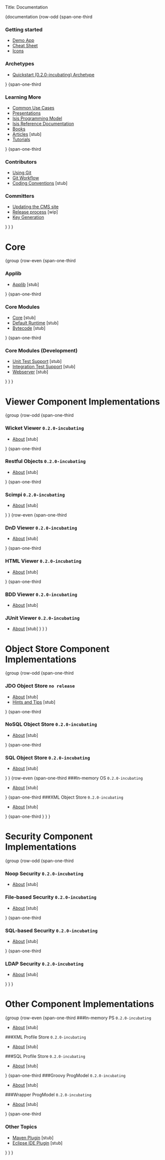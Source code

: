 Title: Documentation

{documentation
{row-odd
{span-one-third
### Getting started

- [Demo App](getting-started/demo-app.html)
- [Cheat Sheet](getting-started/cheat-sheet.html)
- [Icons](getting-started/icons.html)

### Archetypes

- [Quickstart (0.2.0-incubating) Archetype](getting-started/quickstart-archetype.html)
<!--
- [Wicket/Restful/JDO Archetype](getting-started/quickstart-archetype-wicket-restful-jdo.html)
- [Scimpi/NoSQL Archetype](getting-started/quickstart-archetype-scimpi-nosql.html)
- [DnD/XML Archetype](getting-started/quickstart-archetype-dnd-xml.html)
-->

}
{span-one-third
###  Learning More

- [Common Use Cases](learning-more/common-use-cases.html)
- [Presentations](learning-more/presentations.html)
- [Isis Programming Model](learning-more/isis-programming-model.html)
- [Isis Reference Documentation](learning-more/isis-reference-documentation.html)
- [Books](learning-more/books.html)
- [Articles](learning-more/articles.html) [stub]
- [Tutorials](learning-more/tutorials.html)

}
{span-one-third
###  Contributors

- [Using Git](contributors/using-git.html)
- [Git Workflow](contributors/git-workflow.html)
- [Coding Conventions](contributors/coding-conventions.html) [stub]

###  Committers

- [Updating the CMS site](contributors/updating-the-cms-site.html)
- [Release process](contributors/release-process.html) [wip]
- [Key Generation](contributors/key-generation.html)

}
}
}
# Core
{group
{row-even
{span-one-third
###  Applib

- [Applib](core/applib.html) [stub]

}
{span-one-third
### Core Modules

- [Core](core/core.html) [stub]
- [Default Runtime](core/runtime-dflt.html) [stub]
- [Bytecode](core/bytecode.html) [stub]

}
{span-one-third
### Core Modules (Development)

- [Unit Test Support](core/unittestsupport.html) [stub]
- [Integration Test Support](core/integtestsupport.html) [stub]
- [Webserver](core/webserver.html) [stub]

}
}
}
# Viewer Component Implementations
{group
{row-odd
{span-one-third
###  Wicket Viewer `0.2.0-incubating`

- [About](components/viewers/wicket/about.html) [stub]

}
{span-one-third
###  Restful Objects `0.2.0-incubating`

- [About](components/viewers/restfulobjects/about.html) [stub]

}
{span-one-third
###  Scimpi `0.2.0-incubating`

- [About](components/viewers/scimpi/about.html) [stub]

}
}
{row-even
{span-one-third
###  DnD Viewer `0.2.0-incubating`

- [About](components/viewers/dnd/about.html) [stub]

}
{span-one-third
### HTML Viewer `0.2.0-incubating`

- [About](components/viewers/html/about.html) [stub]

}
{span-one-third
### BDD Viewer `0.2.0-incubating`

- [About](components/viewers/bdd/about.html) [stub]

### JUnit Viewer `0.2.0-incubating`

- [About](components/viewers/junit/about.html) [stub]
}
}
}
# Object Store Component Implementations
{group
{row-odd
{span-one-third

###  JDO Object Store `no release`

- [About](components/objectstores/jdo/about.html) [stub]
- [Hints and Tips](components/objectstores/jdo/hints-and-tips.html) [stub]

}
{span-one-third
###  NoSQL Object Store `0.2.0-incubating`

- [About](components/objectstores/nosql/about.html) [stub]

}
{span-one-third
###  SQL Object Store `0.2.0-incubating`

- [About](components/objectstores/sql/about.html) [stub]

}
}
{row-even
{span-one-third
###In-memory OS `0.2.0-incubating`

- [About](components/objectstores/inmemory/about.html) [stub]

}
{span-one-third
###XML Object Store `0.2.0-incubating`

- [About](components/objectstores/xml/about.html) [stub]

}
{span-one-third
}
}
}
# Security Component Implementations
{group
{row-odd
{span-one-third

### Noop Security `0.2.0-incubating`

- [About](components/security/noop/about.html) [stub]

### File-based Security `0.2.0-incubating`

- [About](components/security/file/about.html) [stub]

}
{span-one-third
### SQL-based Security `0.2.0-incubating`

- [About](components/security/sql/about.html) [stub]

}
{span-one-third
### LDAP Security `0.2.0-incubating`

- [About](components/security/ldap/about.html) [stub]

}
}
}
# Other Component Implementations
{group
{row-even
{span-one-third
###In-memory PS `0.2.0-incubating`

- [About](components/profilestores/inmemory/about.html) [stub]

###XML Profile Store `0.2.0-incubating`

- [About](components/profilestores/xml/about.html) [stub]

###SQL Profile Store `0.2.0-incubating`

- [About](components/profilestores/sql/about.html) [stub]

}
{span-one-third
###Groovy ProgModel `0.2.0-incubating`

- [About](components/progmodels/groovy/about.html) [stub]

###Wrapper ProgModel `0.2.0-incubating`

- [About](components/progmodels/wrapper/about.html) [stub]

}
{span-one-third
###  Other Topics

- [Maven Plugin](other/maven.html) [stub]
- [Eclipse IDE Plugin](other/eclipse-plugin.html) [stub]

<!--
- [DSL](other/dsl.html) [stub]
-->

}
}
}
